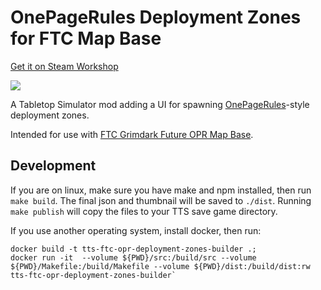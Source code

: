 # OnePageRules Deployment Zones for FTC Map Base

[Get it on Steam Workshop](https://steamcommunity.com/sharedfiles/filedetails/?id=2878060900)

![](https://steamuserimages-a.akamaihd.net/ugc/1933758985523677836/C30358954B40358D58CD47AFA1916B2A7CEAEA03/?imw=5000&imh=5000&ima=fit&impolicy=Letterbox&imcolor=#000000&letterbox=false)

A Tabletop Simulator mod adding a UI for spawning [OnePageRules](https://onepagerules.com/)-style deployment zones.

Intended for use with [FTC Grimdark Future OPR Map Base](https://steamcommunity.com/sharedfiles/filedetails/?id=2732252928).

## Development

If you are on linux, make sure you have make and npm installed, then run `make build`.
The final json and thumbnail will be saved to `./dist`.
Running `make publish` will copy the files to your TTS save game directory.

If you use another operating system, install docker, then run:
```
docker build -t tts-ftc-opr-deployment-zones-builder .;
docker run -it  --volume ${PWD}/src:/build/src --volume ${PWD}/Makefile:/build/Makefile --volume ${PWD}/dist:/build/dist:rw tts-ftc-opr-deployment-zones-builder`
